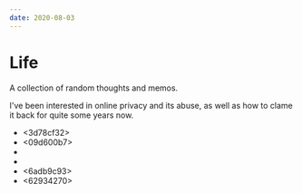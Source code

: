 ```yaml
---
date: 2020-08-03
---
```


# Life

A collection of random thoughts and memos.

I've been interested in online privacy and its abuse, as well as how to clame
it back for quite some years now.

* <3d78cf32>
* <09d600b7>
* <ad670f09>
* <e9bffdd2>
* <6adb9c93>
* <62934270>
